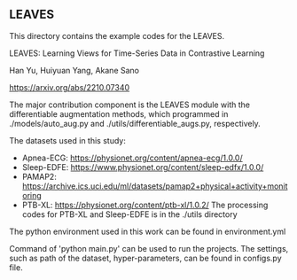 ## LEAVES

This directory contains the example codes for the LEAVES.

LEAVES: Learning Views for Time-Series Data in Contrastive Learning

Han Yu, Huiyuan Yang, Akane Sano

https://arxiv.org/abs/2210.07340

The major contribution component is the LEAVES module with the differentiable augmentation methods, which programmed in ./models/auto_aug.py and ./utils/differentiable_augs.py, respectively.

The datasets used in this study:
- Apnea-ECG: https://physionet.org/content/apnea-ecg/1.0.0/
- Sleep-EDFE: https://www.physionet.org/content/sleep-edfx/1.0.0/
- PAMAP2: https://archive.ics.uci.edu/ml/datasets/pamap2+physical+activity+monitoring
- PTB-XL: https://physionet.org/content/ptb-xl/1.0.2/
The processing codes for PTB-XL and Sleep-EDFE is in the ./utils directory


The python environment used in this work can be found in environment.yml

Command of 'python main.py' can be used to run the projects. The settings, such as path of the dataset, hyper-parameters, can be found in configs.py file.
